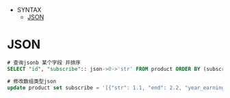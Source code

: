 * SYNTAX
    * [JSON](#JSON)

# <a name="JSON">JSON</a>

```sql
# 查询jsonb 某个字段 并排序
SELECT "id", "subscribe":: json->0->'str' FROM product ORDER BY (subscribe->>'str') desc;

# 修改数组类型json
update product set subscribe = '[{"str": 1.1, "end": 2.2, "year_earnings_rate": 4.3, "commission": 4.4}]' where id='111';

```
